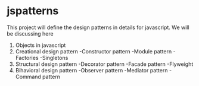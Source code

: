 # jspatterns
This project will define the design patterns in details for javascript.
We will be discussing here
1. Objects in javascript
2. Creational design pattern
  -Constructor pattern
  -Module pattern
  -Factories
  -Singletons
3. Structural design pattern
  -Decorator pattern
  -Facade pattern
  -Flyweight
4. Bihavioral design pattern
  -Observer pattern
  -Mediator pattern
  -Command pattern
